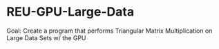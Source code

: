 # REU-GPU-Large-Data

Goal: Create a program that performs Triangular Matrix Multiplication on Large Data Sets w/ the GPU
